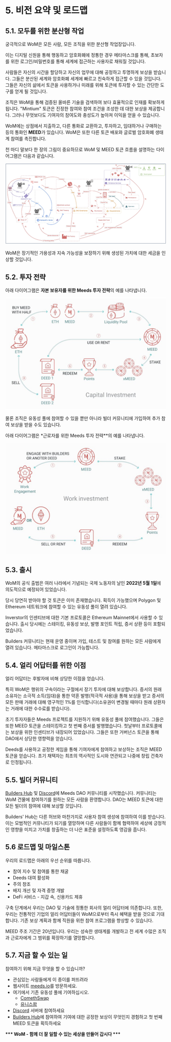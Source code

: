 # 5. 비전 요약 및 로드맵

## 5.1. 모두를 위한 분산형 작업

궁극적으로 WoM은 모든 사람, 모든 조직을 위한 분산형 작업장입니다.

이는 디지털 신원을 통해 행동하고 암호화폐에 정통한 경우 메타마스크를 통해, 초보자를 위한 로그인/비밀번호를 통해 세계에 접근하는 사용자로 채워질 것입니다.

사람들은 자신의 시간을 할당하고 자신의 업무에 대해 공정하고 투명하게 보상을 받습니다. 그들은 분산된 세계와 암호화폐 세계에 빠르고 친숙하게 접근할 수 있을 것입니다. 그들은 자신의 삶에서 토큰을 사용하거나 미래를 위해 토큰에 투자할 수 있는 간단한 도구를 얻게 될 것입니다.

조직은 WoM을 통해 검증된 올바른 기술을 검색하여 보다 효율적으로 인재를 확보하게 됩니다. "Mintium" 토큰은 진정한 참여와 참여 조건을 조성한 데 대한 보상을 제공합니다. 그러나 무엇보다도 기여자의 참여도와 충성도가 높아져 이익을 얻을 수 있습니다.

WoM에는 상점에서 지출하고, 다른 통화로 교환하고, 투자하고, 임대하거나 구매하는 등의 통화인 **MEED**가 있습니다. WoM은 또한 다른 토큰 배포와 글로벌 암호화폐 생태계 참여를 촉진합니다.

천 마디 말보다 한 장의 그림이 중요하므로 WoM 및 MEED 토큰 흐름을 설명하는 다이어그램은 다음과 같습니다.

![WoM과 Meeds 흐름](en/img/wom-flows.png)

WoM은 장기적인 가용성과 지속 가능성을 보장하기 위해 생성된 가치에 대한 세금을 인상할 것입니다.


## 5.2. 투자 전략

아래 다이어그램은 **자본 보유자를 위한 Meeds 투자 전략**의 예를 나타냅니다.

![자본 보유자를 위한 Meeds 투자 전략](en/img/invest-capital.png)

물론 조직은 유동성 풀에 참여할 수 있을 뿐만 아니라 빌더 커뮤니티에 가입하여 추가 참여 보상을 받을 수도 있습니다.

아래 다이어그램은 *근로자를 위한 Meeds 투자 전략**의 예를 나타냅니다.

![워크홀더를 위한 Meeds 투자 전략](en/img/invest-work.png)

## 5.3. 출시

WoM의 공식 출범은 여러 나라에서 기념되는 국제 노동자의 날인 **2022년 5월 1일**에 의도적으로 예정되어 있었습니다.

당시 당연히 받아야 할 것 토큰은 이미 존재했습니다. 획득이 가능했으며 Polygon 및 Ethereum 네트워크에 참여할 수 있는 유동성 풀이 열려 있습니다.

Inverstor의 인센티브에 대한 기본 프로토콜은 Ethereum Mainnet에서 사용할 수 있습니다. 출시 당시에는 스테이킹, 유동성 보상, 발행 포인트 적립, 증서 상환 등이 포함되었습니다.

Builders 커뮤니티는 현재 운영 중이며 가입, 테스트 및 참여를 원하는 모든 사람에게 열려 있습니다. 메타마스크로 로그인이 가능합니다.

## 5.4. 얼리 어답터를 위한 이점

얼리 어답터는 후발자에 비해 상당한 이점을 얻습니다.

특히 WoM은 행위의 구속이라는 구절에서 장기 투자에 대해 보상합니다. 증서의 원래 소유자는 소극적 소득(임대)을 통한 약혼 발행(적극적 사용)을 통해 보상을 받고 증서의 모든 판매 거래에 대해 영구적인 1%를 인식합니다(소유권이 변경될 때마다 원래 상환자는 거래에 대한 수수료를 받습니다).

초기 투자자들은 Meeds 프로젝트를 지원하기 위해 유동성 풀에 참여했습니다. 그들은 또한 MEED 토큰을 스테이킹하고 첫 번째 증서를 발행했습니다. 첫날부터 프로토콜에는 보상을 위한 인센티브가 내장되어 있었습니다. 그들은 또한 거버넌스 토큰을 통해 DAO에서 상당한 영향력을 얻습니다.

Deeds를 사용하고 공정한 게임을 통해 기여자에게 참여하고 보상하는 조직은 MEED 토큰을 얻습니다. 초기 채택자는 최초의 역사적인 도시와 연관되고 나중에 창립 건축자로 인정됩니다.


## 5.5. 빌더 커뮤니티

[Builders Hub](builders.meeds.io) 및 [Discord](https://discord.com/invite/7d9Byf4Fz6)에 Meeds DAO 커뮤니티를 시작했습니다. 커뮤니티는 WoM 건물에 참여하기를 원하는 모든 사람을 환영합니다. DAO는 MEED 토큰에 대한 모든 빌더의 참여에 대해 보상할 것입니다.

Builders' Hub는 다른 허브와 마찬가지로 사용자 참여 생성에 참여하여 이를 받습니다. 이는 모범적인 커뮤니티가 되기를 열망하며 다른 사람들이 함께 협력하여 세상에 긍정적인 영향을 미치고 가치를 창출하는 더 나은 표준을 설정하도록 영감을 줍니다.

## 5.6 로드맵 및 마일스톤

우리의 로드맵은 아래의 우선 순위를 따릅니다.

- 참여 지수 및 참여를 통한 채굴
- Deeds 대여 활성화
- 주의 창조
- 배지 개선 및 자격 증명 개발
- DeFi 서비스 - 지갑 속, 신용카드 제휴

구축 단계에서 우리는 DAO 및 기술에 정통한 회사의 얼리 어답터에 의존합니다. 또한, 우리는 전통적인 기업의 얼리 어답터들이 WoM으로부터 즉시 혜택을 받을 것으로 기대합니다. 기존 보상 계획과 함께 직원을 위한 참여 프로그램을 향상할 수 있습니다.

MEED 주조 기간은 20년입니다. 우리는 성숙한 생태계를 개발하고 전 세계 수많은 조직과 근로자에게 그 범위를 확장하기를 열망합니다.

## 5.7. 지금 할 수 있는 일

참여하기 위해 지금 무엇을 할 수 있습니까?

- 관심있는 사람들에게 이 종이를 퍼뜨려라
- 웹사이트 [meeds.io](https://www.meeds.io/)를 방문하세요.
- 여기에서 기존 유동성 풀에 기여하십시오.
  - [ComethSwap](https://swap.cometh.io/)
  - [유니스왑](https://uniswap.org)
- [Discord](https://discord.com/invite/7d9Byf4Fz6) 서버에 참여하세요
- [Builders Hub](https://meeds.io/builders)에 참여하여 기여에 대한 공정한 보상이 무엇인지 경험하고 첫 번째 MEED 토큰을 획득하세요

**\*\*\* WoM - 함께 더 잘 일할 수 있는 세상을 만들어 갑시다 \*\*\***